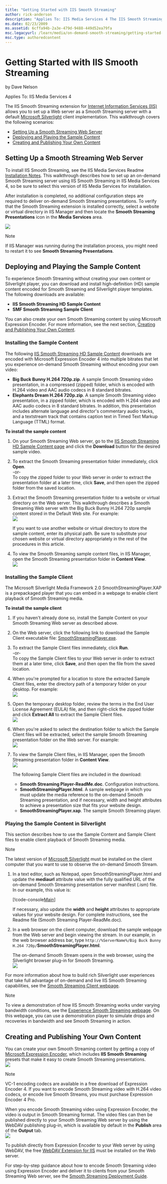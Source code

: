 ```yaml
---
title: "Getting Started with IIS Smooth Streaming"
author: rick-anderson
description: "Applies To: IIS Media Services 4 The IIS Smooth Streaming extension for Internet Information Services (IIS) allows you to set up a Web server as a Smooth Str..."
ms.date: 02/23/2009
ms.assetid: 6cffa94b-2a3e-479d-9488-449d52ea79fa
msc.legacyurl: /learn/media/on-demand-smooth-streaming/getting-started-with-iis-smooth-streaming
msc.type: authoredcontent
---
```

# Getting Started with IIS Smooth Streaming

by Dave Nelson

Applies To: IIS Media Services 4

The IIS Smooth Streaming extension for [Internet Information Services (IIS)](https://go.microsoft.com/?linkid=9652406) allows you to set up a Web server as a Smooth Streaming server with a default [Microsoft Silverlight](https://go.microsoft.com/?linkid=9652120) client implementation. This walkthrough covers the following scenarios:

- [Setting Up a Smooth Streaming Web Server](getting-started-with-iis-smooth-streaming.md#setup)
- [Deploying and Playing the Sample Content](getting-started-with-iis-smooth-streaming.md#content)
- [Creating and Publishing Your Own Content](getting-started-with-iis-smooth-streaming.md#encode)

<a id="setup"></a>

## Setting Up a Smooth Streaming Web Server

To install IIS Smooth Streaming, see the IIS Media Services Readme [Installation Notes](https://go.microsoft.com/?linkid=9752847). This walkthrough describes how to set up an on-demand Smooth Streaming server using IIS Smooth Streaming in IIS Media Services 4, so be sure to select this version of IIS Media Services for installation.

After installation is completed, no additional configuration steps are required to deliver on-demand Smooth Streaming presentations. To verify that the Smooth Streaming extension is installed correctly, select a website or virtual directory in IIS Manager and then locate the **Smooth Streaming Presentations** icon in the **Media Services** area.  
  
![](getting-started-with-iis-smooth-streaming/_static/image1.png)

> [!NOTE]
> If IIS Manager was running during the installation process, you might need to restart it to see **Smooth Streaming Presentations**.

<a id="content"></a>

## Deploying and Playing the Sample Content

To experience Smooth Streaming without creating your own content or Silverlight player, you can download and install high-definition (HD) sample content encoded for Smooth Streaming and Silverlight player templates. The following downloads are available:

- **IIS Smooth Streaming HD Sample Content**
- **SMF Smooth Streaming Sample Client**

You can also create your own Smooth Streaming content by using Microsoft Expression Encoder. For more information, see the next section, [Creating and Publishing Your Own Content](getting-started-with-iis-smooth-streaming.md#encode).

### Installing the Sample Content

The following [IIS Smooth Streaming HD Sample Content](https://go.microsoft.com/?linkid=9652408) downloads are encoded with Microsoft Expression Encoder 4 into multiple bitrates that let you experience on-demand Smooth Streaming without encoding your own video:

- **Big Buck Bunny H.264 720p.zip**. A sample Smooth Streaming video presentation, in a compressed (zipped) folder, which is encoded with H.264 video and AAC audio codecs in 8 standard bitrates.
- **Elephants Dream H.264 720p.zip**. A sample Smooth Streaming video presentation, in a zipped folder, which is encoded with H.264 video and AAC audio codecs in 8 standard bitrates. In addition, this presentation includes alternate language and director's commentary audio tracks, and a textstream track that contains caption text in Timed Text Markup Language (TTML) format.

**To install the sample content**

1. On your Smooth Streaming Web server, go to the [IIS Smooth Streaming HD Sample Content page](https://go.microsoft.com/?linkid=9652408) and click the **Download** button for the desired sample video.
2. To extract the Smooth Streaming presentation folder immediately, click **Open**.  
   -or-  
   To copy the zipped folder to your Web server in order to extract the presentation folder at a later time, click **Save**, and then open the zipped folder from the saved location.
3. Extract the Smooth Streaming presentation folder to a website or virtual directory on the Web server. This walkthrough describes a Smooth Streaming Web server with the Big Buck Bunny H.264 720p sample content stored in the Default Web site. For example:  
    ![](getting-started-with-iis-smooth-streaming/_static/image2.png)  
  
   If you want to use another website or virtual directory to store the sample content, enter its physical path. Be sure to substitute your chosen website or virtual directory appropriately in the rest of the procedures in this article.
4. To view the Smooth Streaming sample content files, in IIS Manager, open the Smooth Streaming presentation folder in **Content View**.  
    ![](getting-started-with-iis-smooth-streaming/_static/image3.png)

### Installing the Sample Client

The Microsoft Silverlight Media Framework 2.0 SmoothStreamingPlayer.XAP is a prepackaged player that you can embed in a webpage to enable client playback of Smooth Streaming media.

**To install the sample client**

1. If you haven't already done so, install the Sample Content on your Smooth Streaming Web server as described above.
2. On the Web server, click the following link to download the Sample Client executable file: [SmoothStreamingPlayer.exe](https://go.microsoft.com/?linkid=9752687).
3. To extract the Sample Client files immediately, click **Run**.  
   -or-  
   To copy the Sample Client files to your Web server in order to extract them at a later time, click **Save**, and then open the file from the saved location.
4. When you're prompted for a location to store the extracted Sample Client files, enter the directory path of a temporary folder on your desktop. For example:  
    ![](getting-started-with-iis-smooth-streaming/_static/image4.png)
5. Open the temporary desktop folder, review the terms in the End User License Agreement (EULA) file, and then right-click the zipped folder and click **Extract All** to extract the Sample Client files.  
    ![](getting-started-with-iis-smooth-streaming/_static/image5.png)
6. When you're asked to select the destination folder to which the Sample Client files will be extracted, select the sample Smooth Streaming presentation folder on the Web server. For example:  
    ![](getting-started-with-iis-smooth-streaming/_static/image6.png)
7. To view the Sample Client files, in IIS Manager, open the Smooth Streaming presentation folder in **Content View**.  
    ![](getting-started-with-iis-smooth-streaming/_static/image7.png)  
  
   The following Sample Client files are included in the download: 

    - **Smooth Streaming Player-ReadMe.doc**. Configuration instructions.
    - **SmoothStreamingPlayer.html**. A sample webpage in which you must update the media reference to the on-demand Smooth Streaming presentation, and if necessary, width and height attributes to achieve a presentation size that fits your website design.
    - **SmoothStreamingPlayer.xap**. The sample Smooth Streaming player.

### Playing the Sample Content in Silverlight

This section describes how to use the Sample Content and Sample Client files to enable client playback of Smooth Streaming media.

> [!NOTE]
> The latest version of [Microsoft Silverlight](https://go.microsoft.com/?linkid=9652120) must be installed on the client computer that you want to use to observe the on-demand Smooth Stream.

1. In a text editor, such as Notepad, open SmoothStreamingPlayer.html and update the **mediaurl** attribute value with the fully qualified URL of the on-demand Smooth Streaming presentation server manifest (.ism) file. In our example, this value is:  

    [!code-console[Main](getting-started-with-iis-smooth-streaming/samples/sample1.cmd)]

   If necessary, also update the **width** and **height** attributes to appropriate values for your website design. For complete instructions, see the Readme file (Smooth Streaming Player-ReadMe.doc).
2. In a web browser on the client computer, download the sample webpage from the Web server and begin viewing the stream. In our example, in the web browser address bar, type `http://%ServerName%/Big Buck Bunny H.264 720p/`**SmoothStreamingPlayer.html**.  
  
   The on-demand Smooth Stream opens in the web browser, using the Silverlight browser plug-in for Smooth Streaming.  
    ![](getting-started-with-iis-smooth-streaming/_static/image8.png)

For more information about how to build rich Silverlight user experiences that take full advantage of on-demand and live IIS Smooth Streaming capabilities, see the [Smooth Streaming Client webpage](https://go.microsoft.com/?linkid=9752845).

> [!NOTE]
> To view a demonstration of how IIS Smooth Streaming works under varying bandwidth conditions, see the [Experience Smooth Streaming webpage](https://go.microsoft.com/?linkid=9752846). On this webpage, you can use a demonstration player to simulate drops and recoveries in bandwidth and see Smooth Streaming in action.

<a id="encode"></a>

## Creating and Publishing Your Own Content

You can create your own Smooth Streaming content by getting a copy of [Microsoft Expression Encoder](https://go.microsoft.com/?linkid=9652410), which includes **IIS Smooth Streaming** presets that make it easy to create Smooth Streaming presentations.  
![](getting-started-with-iis-smooth-streaming/_static/image9.png)

> [!NOTE]
> VC-1 encoding codecs are available in a free download of Expression Encoder 4. If you want to encode Smooth Streaming video with H.264 video codecs, or encode live Smooth Streams, you must purchase Expression Encoder 4 Pro.

When you encode Smooth Streaming video using Expression Encoder, the video is output in Smooth Streaming format. The video files can then be published directly to your Smooth Streaming Web server by using the WebDAV publishing plug-in, which is available by default in the **Publish** area of the **Output** tab.  
![](getting-started-with-iis-smooth-streaming/_static/image10.png)

To publish directly from Expression Encoder to your Web server by using WebDAV, the free [WebDAV Extension for IIS](https://go.microsoft.com/?linkid=9652412) must be installed on the Web server.

For step-by-step guidance about how to encode Smooth Streaming video using Expression Encoder and deliver it to clients from your Smooth Streaming Web server, see the [Smooth Streaming Deployment Guide](https://go.microsoft.com/?linkid=9689879).
